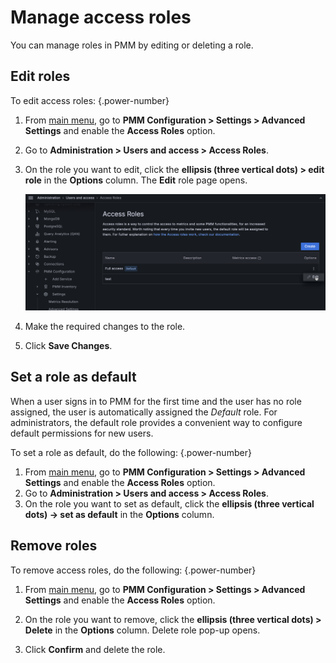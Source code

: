 # Manage access roles

You can manage roles in PMM by editing or deleting a role.

## Edit roles

To edit access roles:
{.power-number}

1. From [main menu](../../../reference/ui/ui_components.md), go to **PMM Configuration > Settings > Advanced Settings** and enable the **Access Roles** option.
2. Go to **Administration > Users and access > Access Roles**.

3. On the role you want to edit, click the **ellipsis (three vertical dots) > edit role** in the **Options** column. The **Edit** role page opens.

    ![!](../../../images/PMM_access_control_edit_role.png)

4. Make the required changes to the role.

5. Click **Save Changes**.

## Set a role as default

When a user signs in to PMM for the first time and the user has no role assigned, the user is automatically assigned the *Default* role. For administrators, the default role provides a convenient way to configure default permissions for new users.

To set a role as default, do the following:
{.power-number}

1. From [main menu](../../../reference/ui/ui_components.md), go to **PMM Configuration > Settings > Advanced Settings** and enable the **Access Roles** option.
2. Go to **Administration > Users and access > Access Roles**.
3. On the role you want to set as default, click the **ellipsis (three vertical dots) → set as default** in the **Options** column.


## Remove roles

To remove access roles, do the following:
{.power-number}

1. From [main menu](../../../reference/ui/ui_components.md), go to **PMM Configuration > Settings > Advanced Settings** and enable the **Access Roles** option.
   
2. On the role you want to remove, click the **ellipsis (three vertical dots) > Delete** in the **Options** column. Delete role pop-up opens.

3. Click **Confirm** and delete the role.

